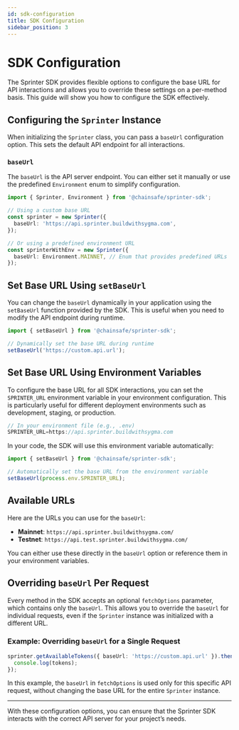 ```yaml
---
id: sdk-configuration
title: SDK Configuration
sidebar_position: 3
---
```


# SDK Configuration

The Sprinter SDK provides flexible options to configure the base URL for API interactions and allows you to override these settings on a per-method basis. This guide will show you how to configure the SDK effectively.

## Configuring the `Sprinter` Instance

When initializing the `Sprinter` class, you can pass a `baseUrl` configuration option. This sets the default API endpoint for all interactions.

### `baseUrl`

The `baseUrl` is the API server endpoint. You can either set it manually or use the predefined `Environment` enum to simplify configuration.

```typescript
import { Sprinter, Environment } from '@chainsafe/sprinter-sdk';

// Using a custom base URL
const sprinter = new Sprinter({
  baseUrl: 'https://api.sprinter.buildwithsygma.com',
});

// Or using a predefined environment URL
const sprinterWithEnv = new Sprinter({
  baseUrl: Environment.MAINNET, // Enum that provides predefined URLs
});
```

## Set Base URL Using `setBaseUrl`

You can change the `baseUrl` dynamically in your application using the `setBaseUrl` function provided by the SDK. This is useful when you need to modify the API endpoint during runtime.

```typescript
import { setBaseUrl } from '@chainsafe/sprinter-sdk';

// Dynamically set the base URL during runtime
setBaseUrl('https://custom.api.url');
```

## Set Base URL Using Environment Variables

To configure the base URL for all SDK interactions, you can set the `SPRINTER_URL` environment variable in your environment configuration. This is particularly useful for different deployment environments such as development, staging, or production.

```typescript
// In your environment file (e.g., .env)
SPRINTER_URL=https://api.sprinter.buildwithsygma.com
```

In your code, the SDK will use this environment variable automatically:

```typescript
import { setBaseUrl } from '@chainsafe/sprinter-sdk';

// Automatically set the base URL from the environment variable
setBaseUrl(process.env.SPRINTER_URL);
```

## Available URLs

Here are the URLs you can use for the `baseUrl`:

- **Mainnet**: `https://api.sprinter.buildwithsygma.com/`
- **Testnet**: `https://api.test.sprinter.buildwithsygma.com/`

You can either use these directly in the `baseUrl` option or reference them in your environment variables.

## Overriding `baseUrl` Per Request

Every method in the SDK accepts an optional `fetchOptions` parameter, which contains only the `baseUrl`. This allows you to override the `baseUrl` for individual requests, even if the `Sprinter` instance was initialized with a different URL.

### Example: Overriding `baseUrl` for a Single Request

```typescript
sprinter.getAvailableTokens({ baseUrl: 'https://custom.api.url' }).then(tokens => {
  console.log(tokens);
});
```

In this example, the `baseUrl` in `fetchOptions` is used only for this specific API request, without changing the base URL for the entire `Sprinter` instance.

---

With these configuration options, you can ensure that the Sprinter SDK interacts with the correct API server for your project’s needs.
